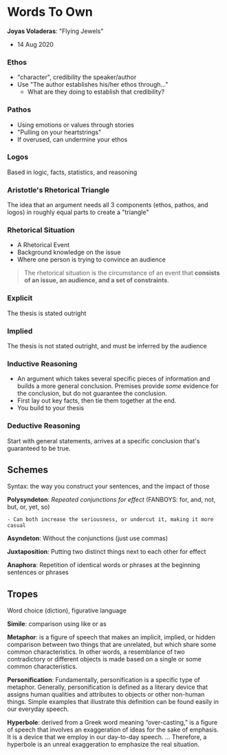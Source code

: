# Words To Own


**Joyas Voladeras**: "Flying Jewels"
- 14 Aug 2020

### Ethos
* "character", credibility the speaker/author
* Use "The author establishes his/her ethos through..."
     - What are they doing to establish that credibility?

### Pathos
* Using emotions or values through stories
* "Pulling on your heartstrings"
* If overused, can undermine your ethos

### Logos
Based in logic, facts, statistics, and reasoning

### Aristotle's Rhetorical Triangle
The idea that an argument needs all 3 components (ethos, pathos, and logos) in roughly equal parts to create a "triangle"

### Rhetorical Situation
* A Rhetorical Event 
* Background knowledge on the issue
* Where one person is trying to convince an audience

> The rhetorical situation is the circumstance of an event that **consists of an issue, an audience, and a set of constraints**.

### Explicit
The thesis is stated outright

### Implied
The thesis is not stated outright, and must be inferred by the audience

### Inductive Reasoning
* An argument which takes several specific pieces of information and builds a more general conclusion. Premises provide _some_ evidence for the conclusion, but do not guarantee the conclusion. 
* First lay out key facts, then tie them together at the end.
* You build to your thesis

### Deductive Reasoning
Start with general statements, arrives at a specific conclusion that's guaranteed to be true. 

## Schemes
Syntax: the way you construct your sentences, and the impact of those

**Polysyndeton**: _Repeated conjunctions for effect_ (FANBOYS: for, and, not, but, or, yet, so)

    - Can both increase the seriousness, or undercut it, making it more casual

**Asyndeton**: Without the conjunctions (just use commas)

**Juxtaposition**: Putting two distinct things next to each other for effect

**Anaphora**: Repetition of identical words or phrases at the beginning sentences or phrases


## Tropes
Word choice (diction), figurative language

**Simile**: comparison using like or as

**Metaphor**: is a figure of speech that makes an implicit, implied, or hidden comparison between two things that are unrelated, but which share some common characteristics. In other words, a resemblance of two contradictory or different objects is made based on a single or some common characteristics.

**Personification**: Fundamentally, personification is a specific type of metaphor. Generally, personification is defined as a literary device that assigns human qualities and attributes to objects or other non-human things. Simple examples that illustrate this definition can be found easily in our everyday speech.

**Hyperbole**: derived from a Greek word meaning “over-casting,” is a figure of speech that involves an exaggeration of ideas for the sake of emphasis. It is a device that we employ in our day-to-day speech. ... Therefore, a hyperbole is an unreal exaggeration to emphasize the real situation.


